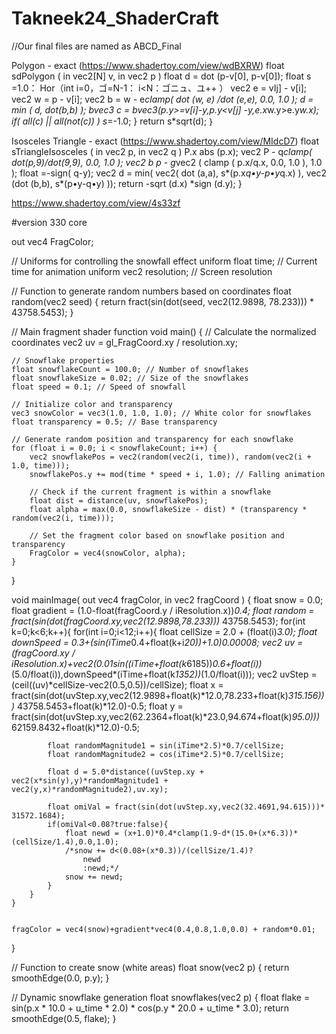 # Takneek24_ShaderCraft

//Our final files are named as ABCD_Final


Polygon - exact (https://www.shadertoy.com/view/wdBXRW)
float
sdPolygon ( in vec2[N] v,
in vec2 p )
float d = dot (p-v[0], p-v[0]);
float s =1.0：
Hor（int i=0，ゴ=N-1：
i<N：ゴニュ、ユ++ ）
vec2 e = vIj] - v[i];
vec2 w =
p - v[i];
vec2 b = w - e*clamp(
dot (w, e) /dot (e,e), 0.0, 1.0 );
d = min ( d, dot(b,b) );
bvec3 c = bvec3(p.y>=v[i]-y,p.y<v[j] -y,e.x*w.y>e.y*w.x);
if( all(c) || all(not(c)) ) s*=-1.0;
}
return
s*sqrt(d);
｝




Isosceles Triangle - exact (https://www.shadertoy.com/view/MIdcD7)
float sTriangleIsosceles ( in vec2 p, in vec2 q )
P.x
abs (p.x);
vec2
P - q*clamp( dot(p,9)/dot(9,9), 0.0, 1.0 );
vec2
b
p - g*vec2 ( clamp ( p.x/q.x, 0.0, 1.0 ), 1.0 );
float
=-sign( q-y);
vec2
d = min( vec2( dot (a,a), s*(p.x*q•y-p•y*q.x) ),
vec2 (dot (b,b), s*(p•y-q•y) ));
return -sqrt (d.x) *sign (d.y);
}




https://www.shadertoy.com/view/4s33zf





#version 330 core

out vec4 FragColor;

// Uniforms for controlling the snowfall effect
uniform float time; // Current time for animation
uniform vec2 resolution; // Screen resolution

// Function to generate random numbers based on coordinates
float random(vec2 seed) {
    return fract(sin(dot(seed, vec2(12.9898, 78.233))) * 43758.5453);
}

// Main fragment shader function
void main()
{
    // Calculate the normalized coordinates
    vec2 uv = gl_FragCoord.xy / resolution.xy;

    // Snowflake properties
    float snowflakeCount = 100.0; // Number of snowflakes
    float snowflakeSize = 0.02; // Size of the snowflakes
    float speed = 0.1; // Speed of snowfall

    // Initialize color and transparency
    vec3 snowColor = vec3(1.0, 1.0, 1.0); // White color for snowflakes
    float transparency = 0.5; // Base transparency

    // Generate random position and transparency for each snowflake
    for (float i = 0.0; i < snowflakeCount; i++) {
        vec2 snowflakePos = vec2(random(vec2(i, time)), random(vec2(i + 1.0, time)));
        snowflakePos.y += mod(time * speed + i, 1.0); // Falling animation

        // Check if the current fragment is within a snowflake
        float dist = distance(uv, snowflakePos);
        float alpha = max(0.0, snowflakeSize - dist) * (transparency * random(vec2(i, time)));

        // Set the fragment color based on snowflake position and transparency
        FragColor = vec4(snowColor, alpha);
    }
}



void mainImage( out vec4 fragColor, in vec2 fragCoord )
{
    float snow = 0.0;
    float gradient = (1.0-float(fragCoord.y / iResolution.x))*0.4;
    float random = fract(sin(dot(fragCoord.xy,vec2(12.9898,78.233)))* 43758.5453);
    for(int k=0;k<6;k++){
        for(int i=0;i<12;i++){
            float cellSize = 2.0 + (float(i)*3.0);
			float downSpeed = 0.3+(sin(iTime*0.4+float(k+i*20))+1.0)*0.00008;
            vec2 uv = (fragCoord.xy / iResolution.x)+vec2(0.01*sin((iTime+float(k*6185))*0.6+float(i))*(5.0/float(i)),downSpeed*(iTime+float(k*1352))*(1.0/float(i)));
            vec2 uvStep = (ceil((uv)*cellSize-vec2(0.5,0.5))/cellSize);
            float x = fract(sin(dot(uvStep.xy,vec2(12.9898+float(k)*12.0,78.233+float(k)*315.156)))* 43758.5453+float(k)*12.0)-0.5;
            float y = fract(sin(dot(uvStep.xy,vec2(62.2364+float(k)*23.0,94.674+float(k)*95.0)))* 62159.8432+float(k)*12.0)-0.5;

            float randomMagnitude1 = sin(iTime*2.5)*0.7/cellSize;
            float randomMagnitude2 = cos(iTime*2.5)*0.7/cellSize;

            float d = 5.0*distance((uvStep.xy + vec2(x*sin(y),y)*randomMagnitude1 + vec2(y,x)*randomMagnitude2),uv.xy);

            float omiVal = fract(sin(dot(uvStep.xy,vec2(32.4691,94.615)))* 31572.1684);
            if(omiVal<0.08?true:false){
                float newd = (x+1.0)*0.4*clamp(1.9-d*(15.0+(x*6.3))*(cellSize/1.4),0.0,1.0);
                /*snow += d<(0.08+(x*0.3))/(cellSize/1.4)?
                    newd
                    :newd;*/
                snow += newd;
            }
        }
    }
    
    
    fragColor = vec4(snow)+gradient*vec4(0.4,0.8,1.0,0.0) + random*0.01;
}




// Function to create snow (white areas)
float snow(vec2 p) {
    return smoothEdge(0.0, p.y);
}

// Dynamic snowflake generation
float snowflakes(vec2 p) {
    float flake = sin(p.x * 10.0 + u_time * 2.0) * cos(p.y * 20.0 + u_time * 3.0);
    return smoothEdge(0.5, flake);
}

